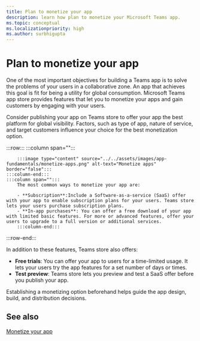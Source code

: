 ```yaml
---
title: Plan to monetize your app
description: learn how plan to monetize your Microsoft Teams app.
ms.topic: conceptual
ms.localizationpriority: high
ms.author: surbhigupta
---
```

# Plan to monetize your app

One of the most important objectives for building a Teams app is to solve the problems of your users in a collaborative zone. An app that achieves this goal is fit for being a utility for global consumption. Microsoft Teams app store provides features that let you to monetize your apps and gain customers by engaging with your users.

Consider publishing your app on Teams store to offer your app the best platform for global visibility. Factors, such as type of app, nature of service, and target customers influence your choice for the best monetization option.

:::row:::
    :::column span="":::

        :::image type="content" source="../../assets/images/app-fundamentals/monetize-apps.png" alt-text="Monetize apps" border="false":::
    :::column-end:::
    :::column span="":::
        The most common ways to monetize your app are:

        - **Subscription**:Include a Software-as-a-service (SaaS) offer with your app to enable subscription plans for your users. Teams store lets your users purchase subscription plans.
        - **In-app purchases**: You can offer a free download of your app with limited basic features. For more or advanced features, offer your users to upgrade to a full version or additional services.
        :::column-end:::
:::row-end:::

In addition to these features, Teams store also offers:
- **Free trials**: You can offer your app to users for a time-limited usage. It lets your users try the app features for a set number of days or times.
- **Test preview**: Teams store lets you preview and test a SaaS offer before you publish your app.

Establishing a monetizing option beforehand helps guide the app design, build, and distribution decisions.

## See also

[Monetize your app](../deploy-and-publish/appsource/prepare/monetize-overview.md)
